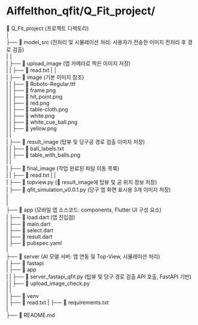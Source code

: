 # Aiffelthon_qfit/Q_Fit_project/

📂 Q_Fit_project (프로젝트 디렉토리)   
│             
├── 📂 model_src  (전처리 및 시뮬레이션 처리: 사용자가 전송한 이미지 전처리 후 경로 검출)     
|      │   
|      ├── 📂 upload_image  (앱 카메라로 찍은 이미지 저장)   
|      |       ├── 📄 read.txt
|      │   
|      ├── 📂 image  (기본 이미지 참조)     
|      |      ├── 📄 Roboto-Regular.ttf   
|      |      ├── 📄 frame.png   
|      |      ├── 📄 hit_point.png   
|      |      ├── 📄 red.png   
|      |      ├── 📄 table-cloth.png   
|      |      ├── 📄 white.png   
|      |      ├── 📄 white_cue_ball.png   
|      |      ├── 📄 yellow.png   
|      |     
|      ├── 📂 result_image  (탑뷰 및 당구공 경로 검출 이미지 저장)     
|      |      ├── 📄 ball_labels.txt     
|      |      ├── 📄 table_with_balls.png     
|      |   
|      ├── 📂 final_image  (작업 완료된 파일 이동 목록)     
|      |       ├── 📄 read.txt
|      |          
|      ├── 📄 topview.py  (📂 result_image에 탑뷰 및 공 위치 정보 저장)     
|      ├── 📄 qfit_simulation_v0.0.1.py  (당구 앱 화면 표시용 3개 이미지 저장)     
|      
|      
├── 📂 app  (모바일 앱 소스코드: components, Flutter UI 구성 요소)     
|      ├── 📄 load.dart  (앱 진입점)    
|      ├── 📄 main.dart   
|      ├── 📄 select.dart   
|      ├── 📄 result.dart   
|      ├── 📄 pubspec.yaml   
|      
├── 📂 server  (AI 모델 서버: 앱 연동 및 Top-View, 시뮬레이션 처리)   
|       ├── 📂 fastapi   
|              ├── 📂 app   
|              |      ├── 📄 server_fastapi_qfit.py (탑뷰 및 당구 경로 검출 API 호출, FastAPI 기반)   
|              |      ├── 📄 upload_image_check.py   
|              |        
|              ├── 📂 venv  
|                     ├── 📄 read.txt
|              ├── 📄 requirements.txt     
|            
├── 📄 README.md             



          
